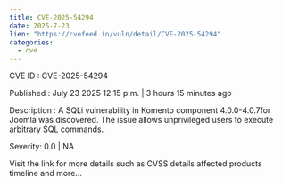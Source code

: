 ```yaml
--- 
title: CVE-2025-54294
date: 2025-7-23
lien: "https://cvefeed.io/vuln/detail/CVE-2025-54294"
categories:
  - cve
---
```


CVE ID : CVE-2025-54294

Published :  July 23
2025
12:15 p.m. | 3 hours
15 minutes ago

Description : A SQLi vulnerability in Komento component 4.0.0-4.0.7for Joomla was discovered. The issue allows unprivileged users to execute arbitrary SQL commands.

Severity: 0.0 | NA

Visit the link for more details
such as CVSS details
affected products
timeline
and more...
